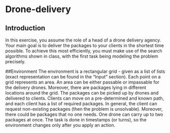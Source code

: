 # Drone-delivery
## Introduction
In this exercise, you assume the role of a head of a drone delivery agency. Your main goal is to
deliver the packages to your clients in the shortest time possible. To achieve this most efficiently,
you must make use of the search algorithms shown in class, with the first task being modeling
the problem precisely.

##Environment
The environment is a rectangular grid - given as a list of lists (exact representation can be found
in the “Input” section). Each point on a grid represents an area. An area can be either passable
or impassable for the delivery drones. Moreover, there are packages lying in different locations
around the grid. The packages can be picked up by drones and delivered to clients.
Clients can move on a pre-determined and known path, and each client has a list of required
packages. In general, the client can request non-existing packages (then the problem is
unsolvable). Moreover, there could be packages that no one needs. One drone can carry up to
two packages at once.
The task is done in timestamps (or turns), so the environment changes only after you apply an
action.
